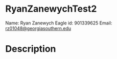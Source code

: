 # RyanZanewychTest2
Name:
Ryan Zanewych
Eagle id:
901339625
Email:
rz01048@georgiasouthern.edu
# Description
